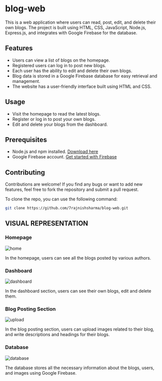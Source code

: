 # blog-web

This is a web application where users can read, post, edit, and delete their own blogs. The project is built using HTML, CSS, JavaScript, Node.js, Express.js, and integrates with Google Firebase for the database.

## Features

- Users can view a list of blogs on the homepage.
- Registered users can log in to post new blogs.
- Each user has the ability to edit and delete their own blogs.
- Blog data is stored in a Google Firebase database for easy retrieval and management.
- The website has a user-friendly interface built using HTML and CSS.


## Usage
- Visit the homepage to read the latest blogs.
- Register or log in to post your own blogs.
- Edit and delete your blogs from the dashboard.

## Prerequisites

- Node.js and npm installed. [Download here](https://nodejs.org/)
- Google Firebase account. [Get started with Firebase](https://firebase.google.com/)


## Contributing
Contributions are welcome! If you find any bugs or want to add new features, feel free to fork the repository and submit a pull request.

To clone the repo, you can use the following command:
```bash
git clone https://github.com/7rajnishsharma/blog-web.git

```

##   VISUAL REPRESENTATION

### Homepage

![home](https://github.com/7rajnishsharma/blog-web/assets/111423953/651bc5c1-0d68-4438-ae6b-d60a53bb7105)

In the homepage, users can see all the blogs posted by various authors.

### Dashboard

![dashboard](https://github.com/7rajnishsharma/blog-web/assets/111423953/9596c55d-a925-48c2-8b68-a9f8a2cec3b6)

In the dashboard section, users can see their own blogs, edit and delete them.

### Blog Posting Section

![upload](https://github.com/7rajnishsharma/blog-web/assets/111423953/437706b0-56fc-4e52-8e4a-19bdae767d04)

In the blog posting section, users can upload images related to their blog, and write descriptions and headings for their blogs.

### Database

![database](https://github.com/7rajnishsharma/blog-web/assets/111423953/0c0e9cc4-ac73-4deb-8fe0-ff078eb97c78)

The database stores all the necessary information about the blogs, users, and images using Google Firebase.

